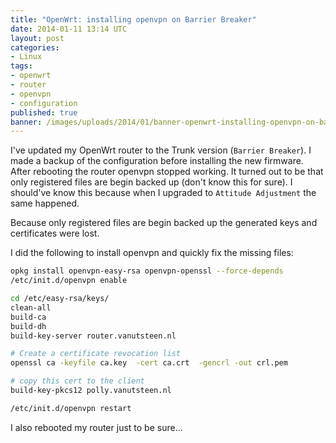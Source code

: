 ```yaml
---
title: "OpenWrt: installing openvpn on Barrier Breaker"
date: 2014-01-11 13:14 UTC
layout: post
categories:
- Linux
tags:
- openwrt
- router
- openvpn
- configuration
published: true
banner: /images/uploads/2014/01/banner-openwrt-installing-openvpn-on-barrier-breaker.jpg
---
```

I've updated my OpenWrt router to the Trunk version (`Barrier Breaker`). I made
a backup of the configuration before installing the new firmware. After
rebooting the router openvpn stopped working. It turned out to be that only
registered files are begin backed up (don't know this for sure). I should've
know this because when I upgraded to `Attitude Adjustment` the same happened.

Because only registered files are begin backed up the generated keys and
certificates were lost.

I did the following to install openvpn and quickly fix the missing files:

``` sh
opkg install openvpn-easy-rsa openvpn-openssl --force-depends
/etc/init.d/openvpn enable

cd /etc/easy-rsa/keys/
clean-all
build-ca
build-dh
build-key-server router.vanutsteen.nl

# Create a certificate revocation list
openssl ca -keyfile ca.key  -cert ca.crt  -gencrl -out crl.pem

# copy this cert to the client
build-key-pkcs12 polly.vanutsteen.nl

/etc/init.d/openvpn restart
```

I also rebooted my router just to be sure...
